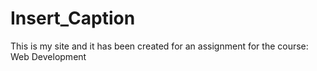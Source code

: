 Insert_Caption
==============
This is my site and it has been created for an assignment for the course: Web Development
